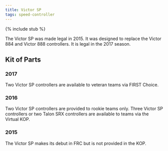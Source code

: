 ```yaml
---
title: Victor SP
tags: speed-controller
---
```


{% include stub %}

The Victor SP was made legal in 2015. It was designed to replace the Victor 884 and Victor 888 controllers. It is legal in the 2017 season.

## Kit of Parts

### 2017

Two Victor SP controllers are available to veteran teams via FIRST Choice.

### 2016

Two Victor SP controllers are provided to rookie teams only. Three Victor SP controllers or two Talon SRX controllers are available to teams via the Virtual KOP.

### 2015

The Victor SP makes its debut in FRC but is not provided in the KOP.
